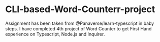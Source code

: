 # CLI-based-Word-Counterr-project
 Assignment has been taken from @Panaverse/learn-typescript in baby steps. I have completed 4th project of Word Counter to get First Hand experience on Typescript, Node.js and Inquirer.
